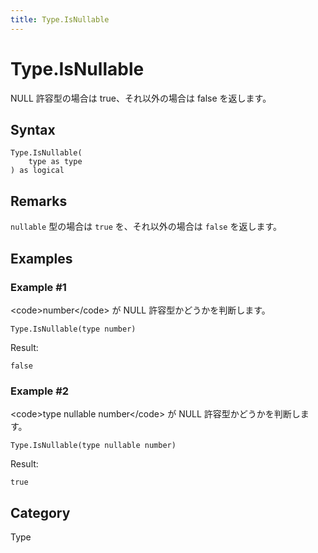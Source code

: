 ```yaml
---
title: Type.IsNullable
---
```


# Type.IsNullable


NULL 許容型の場合は true、それ以外の場合は false を返します。


## Syntax

```powerquery
Type.IsNullable(
    type as type
) as logical
```


## Remarks

<code>nullable</code> 型の場合は <code>true</code> を、それ以外の場合は <code>false</code> を返します。


## Examples

### Example #1 
&lt;code&gt;number&lt;/code&gt; が NULL 許容型かどうかを判断します。
```powerquery
Type.IsNullable(type number)
```

Result: 
```powerquery
false
```


### Example #2 
&lt;code&gt;type nullable number&lt;/code&gt; が NULL 許容型かどうかを判断します。
```powerquery
Type.IsNullable(type nullable number)
```

Result: 
```powerquery
true
```




## Category
Type

